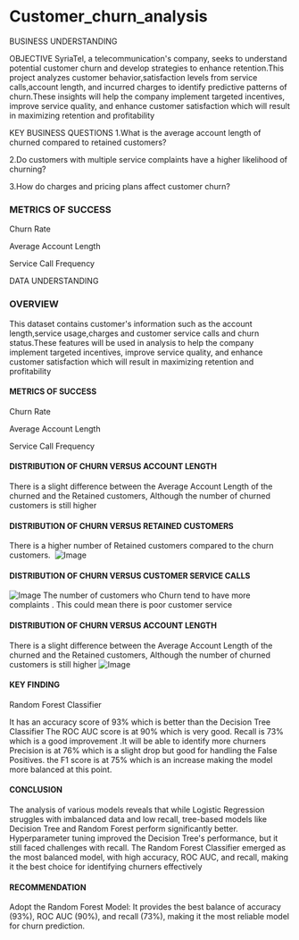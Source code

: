 # Customer_churn_analysis

BUSINESS UNDERSTANDING

OBJECTIVE
SyriaTel, a telecommunication's company, seeks to understand potential customer churn and develop strategies to enhance retention.This project analyzes customer behavior,satisfaction levels from service calls,account length, and incurred charges to identify predictive patterns of churn.These insights will help the company implement targeted incentives, improve service quality, and enhance customer satisfaction which will result in maximizing retention and profitability

KEY BUSINESS QUESTIONS
1.What is the average account length of churned compared to retained customers?

2.Do customers with multiple service complaints have a higher likelihood of churning?

3.How do charges and pricing plans affect customer churn?

### METRICS OF SUCCESS
Churn Rate​

Average Account Length​

Service Call Frequency​

DATA UNDERSTANDING

### OVERVIEW

This dataset contains customer's information such as the account length,service usage,charges and customer service calls and churn status.These features will be used in analysis to help the company implement targeted incentives, improve service quality, and enhance customer satisfaction which will result in maximizing retention and profitability


#### METRICS OF SUCCESS​

Churn Rate​

Average Account Length​

Service Call Frequency​
  ​

#### DISTRIBUTION OF CHURN VERSUS  ACCOUNT LENGTH​

There is a slight difference between the Average Account Length of the churned and the Retained customers, Although the number of churned customers is still higher​

#### DISTRIBUTION OF CHURN VERSUS RETAINED CUSTOMERS​

There is a higher number of Retained customers compared to the churn customers. ​
![Image](https://github.com/user-attachments/assets/75d8ef5b-74f5-4889-8b45-3ef9cccd5439)

#### DISTRIBUTION OF CHURN VERSUS  CUSTOMER SERVICE CALLS ​
![Image](https://github.com/user-attachments/assets/bbc0b0ed-1467-44bb-aaa1-3a43221c67a1)
The number of customers who Churn tend to have more complaints .​
This could mean there is poor customer service​

#### DISTRIBUTION OF CHURN VERSUS  ACCOUNT LENGTH​
There is a slight difference between the Average Account Length of the churned and the Retained customers, Although the number of churned customers is still higher​
![Image](https://github.com/user-attachments/assets/90a43bbc-23f9-4371-b8f2-4769ef4ec242)
#### KEY FINDING

Random Forest Classifier​

It has an accuracy score of 93% which is better than the Decision Tree Classifier The ROC AUC score is at 90% which is very good. Recall is 73% which is a good improvement .It will be able to identify more churners Precision is at 76% which is a slight drop but good for handling the False Positives. the F1 score is at 75% which is an increase making the model more balanced at this point.

#### CONCLUSION​
The analysis of various models reveals that while Logistic Regression struggles with imbalanced data and low recall, tree-based models like Decision Tree and Random Forest perform significantly better. Hyperparameter tuning improved the Decision Tree's performance, but it still faced challenges with recall. The Random Forest Classifier emerged as the most balanced model, with high accuracy, ROC AUC, and recall, making it the best choice for identifying churners effectively​

#### RECOMMENDATION​

Adopt the Random Forest Model:​
It provides the best balance of accuracy (93%), ROC AUC (90%), and recall (73%), making it the most reliable model for churn prediction.​
